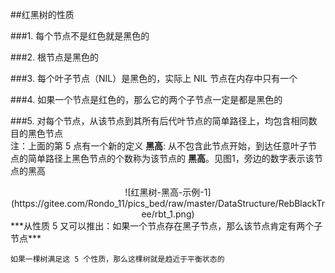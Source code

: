 ﻿﻿##红黑树的性质###1. 每个节点不是红色就是黑色的###2. 根节点是黑色的###3. 每个叶子节点（NIL）是黑色的，实际上 NIL 节点在内存中只有一个###4. 如果一个节点是红色的，那么它的两个子节点一定是都是黑色的 ###5. 对每个节点，从该节点到其所有后代叶节点的简单路径上，均包含相同数目的黑色节点  注：上面的第 5 点有一个新的定义  **黑高**: 从不包含此节点开始，到达任意叶子节点的简单路径上黑色节点的个数称为该节点的 **黑高**。见图1，旁边的数字表示该节点的黑高<div align=center>![红黑树-黑高-示例-1](https://gitee.com/Rondo_11/pics_bed/raw/master/DataStructure/RebBlackTree/rbt_1.png)</div><div align=left>***从性质 5 又可以推出：如果一个节点存在黑子节点，那么该节点肯定有两个子节点***  </div>```如果一棵树满足这 5 个性质，那么这棵树就是趋近于平衡状态的```